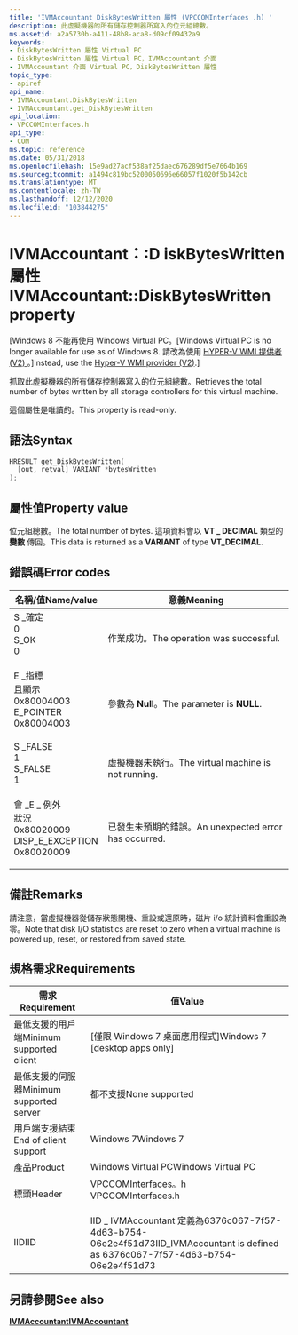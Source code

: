 ```yaml
---
title: 'IVMAccountant DiskBytesWritten 屬性 (VPCCOMInterfaces .h) '
description: 此虛擬機器的所有儲存控制器所寫入的位元組總數。
ms.assetid: a2a5730b-a411-48b8-aca8-d09cf09432a9
keywords:
- DiskBytesWritten 屬性 Virtual PC
- DiskBytesWritten 屬性 Virtual PC，IVMAccountant 介面
- IVMAccountant 介面 Virtual PC，DiskBytesWritten 屬性
topic_type:
- apiref
api_name:
- IVMAccountant.DiskBytesWritten
- IVMAccountant.get_DiskBytesWritten
api_location:
- VPCCOMInterfaces.h
api_type:
- COM
ms.topic: reference
ms.date: 05/31/2018
ms.openlocfilehash: 15e9ad27acf538af25daec676289df5e7664b169
ms.sourcegitcommit: a1494c819bc5200050696e66057f1020f5b142cb
ms.translationtype: MT
ms.contentlocale: zh-TW
ms.lasthandoff: 12/12/2020
ms.locfileid: "103844275"
---
```

# <a name="ivmaccountantdiskbyteswritten-property"></a><span data-ttu-id="a26e0-106">IVMAccountant：:D iskBytesWritten 屬性</span><span class="sxs-lookup"><span data-stu-id="a26e0-106">IVMAccountant::DiskBytesWritten property</span></span>

<span data-ttu-id="a26e0-107">\[Windows 8 不能再使用 Windows Virtual PC。</span><span class="sxs-lookup"><span data-stu-id="a26e0-107">\[Windows Virtual PC is no longer available for use as of Windows 8.</span></span> <span data-ttu-id="a26e0-108">請改為使用 [HYPER-V WMI 提供者 (V2) ](/windows/desktop/HyperV_v2/windows-virtualization-portal)。\]</span><span class="sxs-lookup"><span data-stu-id="a26e0-108">Instead, use the [Hyper-V WMI provider (V2)](/windows/desktop/HyperV_v2/windows-virtualization-portal).\]</span></span>

<span data-ttu-id="a26e0-109">抓取此虛擬機器的所有儲存控制器寫入的位元組總數。</span><span class="sxs-lookup"><span data-stu-id="a26e0-109">Retrieves the total number of bytes written by all storage controllers for this virtual machine.</span></span>

<span data-ttu-id="a26e0-110">這個屬性是唯讀的。</span><span class="sxs-lookup"><span data-stu-id="a26e0-110">This property is read-only.</span></span>

## <a name="syntax"></a><span data-ttu-id="a26e0-111">語法</span><span class="sxs-lookup"><span data-stu-id="a26e0-111">Syntax</span></span>


```C++
HRESULT get_DiskBytesWritten(
  [out, retval] VARIANT *bytesWritten
);
```



## <a name="property-value"></a><span data-ttu-id="a26e0-112">屬性值</span><span class="sxs-lookup"><span data-stu-id="a26e0-112">Property value</span></span>

<span data-ttu-id="a26e0-113">位元組總數。</span><span class="sxs-lookup"><span data-stu-id="a26e0-113">The total number of bytes.</span></span> <span data-ttu-id="a26e0-114">這項資料會以 **VT \_ DECIMAL** 類型的 **變數** 傳回。</span><span class="sxs-lookup"><span data-stu-id="a26e0-114">This data is returned as a **VARIANT** of type **VT\_DECIMAL**.</span></span>

## <a name="error-codes"></a><span data-ttu-id="a26e0-115">錯誤碼</span><span class="sxs-lookup"><span data-stu-id="a26e0-115">Error codes</span></span>



| <span data-ttu-id="a26e0-116">名稱/值</span><span class="sxs-lookup"><span data-stu-id="a26e0-116">Name/value</span></span>                                                                                                                                                    | <span data-ttu-id="a26e0-117">意義</span><span class="sxs-lookup"><span data-stu-id="a26e0-117">Meaning</span></span>                                        |
|---------------------------------------------------------------------------------------------------------------------------------------------------------------|------------------------------------------------|
| <dl> <span data-ttu-id="a26e0-118"><dt>S \_確定</dt> <dt>0</dt></span><span class="sxs-lookup"><span data-stu-id="a26e0-118"><dt>S\_OK</dt> <dt>0</dt></span></span> </dl>                       | <span data-ttu-id="a26e0-119">作業成功。</span><span class="sxs-lookup"><span data-stu-id="a26e0-119">The operation was successful.</span></span><br/>       |
| <dl> <span data-ttu-id="a26e0-120"><dt>E \_指標</dt><dt>且顯示 0x80004003</dt></span><span class="sxs-lookup"><span data-stu-id="a26e0-120"><dt>E\_POINTER</dt> <dt>0x80004003</dt></span></span> </dl>         | <span data-ttu-id="a26e0-121">參數為 **Null**。</span><span class="sxs-lookup"><span data-stu-id="a26e0-121">The parameter is **NULL**.</span></span><br/>          |
| <dl> <span data-ttu-id="a26e0-122"><dt>S \_FALSE</dt> <dt>1</dt></span><span class="sxs-lookup"><span data-stu-id="a26e0-122"><dt>S\_FALSE</dt> <dt>1</dt></span></span> </dl>                    | <span data-ttu-id="a26e0-123">虛擬機器未執行。</span><span class="sxs-lookup"><span data-stu-id="a26e0-123">The virtual machine is not running.</span></span><br/> |
| <dl> <span data-ttu-id="a26e0-124"><dt>會 \_E \_ 例外</dt>狀況 <dt>0x80020009</dt></span><span class="sxs-lookup"><span data-stu-id="a26e0-124"><dt>DISP\_E\_EXCEPTION</dt> <dt>0x80020009</dt></span></span> </dl> | <span data-ttu-id="a26e0-125">已發生未預期的錯誤。</span><span class="sxs-lookup"><span data-stu-id="a26e0-125">An unexpected error has occurred.</span></span><br/>   |



## <a name="remarks"></a><span data-ttu-id="a26e0-126">備註</span><span class="sxs-lookup"><span data-stu-id="a26e0-126">Remarks</span></span>

<span data-ttu-id="a26e0-127">請注意，當虛擬機器從儲存狀態開機、重設或還原時，磁片 i/o 統計資料會重設為零。</span><span class="sxs-lookup"><span data-stu-id="a26e0-127">Note that disk I/O statistics are reset to zero when a virtual machine is powered up, reset, or restored from saved state.</span></span>

## <a name="requirements"></a><span data-ttu-id="a26e0-128">規格需求</span><span class="sxs-lookup"><span data-stu-id="a26e0-128">Requirements</span></span>



| <span data-ttu-id="a26e0-129">需求</span><span class="sxs-lookup"><span data-stu-id="a26e0-129">Requirement</span></span> | <span data-ttu-id="a26e0-130">值</span><span class="sxs-lookup"><span data-stu-id="a26e0-130">Value</span></span> |
|-------------------------------------|-----------------------------------------------------------------------------------------------|
| <span data-ttu-id="a26e0-131">最低支援的用戶端</span><span class="sxs-lookup"><span data-stu-id="a26e0-131">Minimum supported client</span></span><br/> | <span data-ttu-id="a26e0-132">\[僅限 Windows 7 桌面應用程式\]</span><span class="sxs-lookup"><span data-stu-id="a26e0-132">Windows 7 \[desktop apps only\]</span></span><br/>                                                    |
| <span data-ttu-id="a26e0-133">最低支援的伺服器</span><span class="sxs-lookup"><span data-stu-id="a26e0-133">Minimum supported server</span></span><br/> | <span data-ttu-id="a26e0-134">都不支援</span><span class="sxs-lookup"><span data-stu-id="a26e0-134">None supported</span></span><br/>                                                                     |
| <span data-ttu-id="a26e0-135">用戶端支援結束</span><span class="sxs-lookup"><span data-stu-id="a26e0-135">End of client support</span></span><br/>    | <span data-ttu-id="a26e0-136">Windows 7</span><span class="sxs-lookup"><span data-stu-id="a26e0-136">Windows 7</span></span><br/>                                                                          |
| <span data-ttu-id="a26e0-137">產品</span><span class="sxs-lookup"><span data-stu-id="a26e0-137">Product</span></span><br/>                  | <span data-ttu-id="a26e0-138">Windows Virtual PC</span><span class="sxs-lookup"><span data-stu-id="a26e0-138">Windows Virtual PC</span></span><br/>                                                                 |
| <span data-ttu-id="a26e0-139">標頭</span><span class="sxs-lookup"><span data-stu-id="a26e0-139">Header</span></span><br/>                   | <dl> <span data-ttu-id="a26e0-140"><dt>VPCCOMInterfaces。h</dt></span><span class="sxs-lookup"><span data-stu-id="a26e0-140"><dt>VPCCOMInterfaces.h</dt></span></span> </dl> |
| <span data-ttu-id="a26e0-141">IID</span><span class="sxs-lookup"><span data-stu-id="a26e0-141">IID</span></span><br/>                      | <span data-ttu-id="a26e0-142">IID \_ IVMAccountant 定義為6376c067-7f57-4d63-b754-06e2e4f51d73</span><span class="sxs-lookup"><span data-stu-id="a26e0-142">IID\_IVMAccountant is defined as 6376c067-7f57-4d63-b754-06e2e4f51d73</span></span><br/>              |



## <a name="see-also"></a><span data-ttu-id="a26e0-143">另請參閱</span><span class="sxs-lookup"><span data-stu-id="a26e0-143">See also</span></span>

<dl> <dt>

[<span data-ttu-id="a26e0-144">**IVMAccountant**</span><span class="sxs-lookup"><span data-stu-id="a26e0-144">**IVMAccountant**</span></span>](ivmaccountant.md)
</dt> </dl>

 

